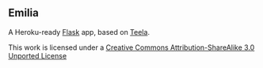 ## Emilia

A Heroku-ready [Flask](http://flask.pocoo.org/) app, based on [Teela](https://github.com/marchibbins/teela).

This work is licensed under a [Creative Commons Attribution-ShareAlike 3.0 Unported License](http://creativecommons.org/licenses/by-sa/3.0)
